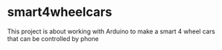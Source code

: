 # smart4wheelcars
This project is about working with Arduino to make a smart 4 wheel cars that can be controlled by phone
